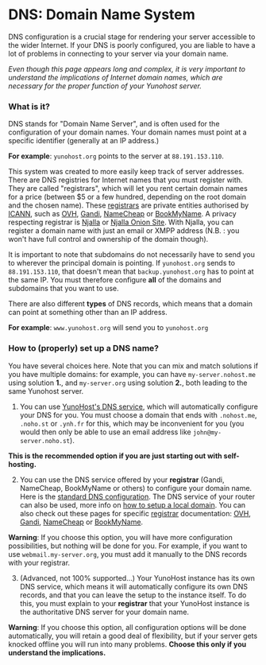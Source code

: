 # DNS: Domain Name System

DNS configuration is a crucial stage for rendering your server accessible to the wider Internet. If your DNS is poorly configured, you are liable to have a lot of problems in connecting to your server via your domain name.

*Even though this page appears long and complex, it is very important to understand the implications of Internet domain names, which are necessary for the proper function of your Yunohost server.*

### What is it?

DNS stands for "Domain Name Server", and is often used for the configuration of your domain names. Your domain names must point at a specific identifier (generally at an IP address.)

**For example**: `yunohost.org` points to the server at `88.191.153.110`.

This system was created to more easily keep track of server addresses. There are DNS registries for Internet names that you must register with. They are called "registrars", which will let you rent certain domain names for a price (between $5 or a few hundred, depending on the root domain and the chosen name). These [registrars](registrar) are private entities authorised by [ICANN](http://en.wikipedia.org/wiki/ICANN), such as [OVH](https://www.ovh.co.uk/index.xml), [Gandi](http://gandi.net), [NameCheap](http://namecheap.com) or [BookMyName](http://bookmyname.com). A privacy respecting registrar is [Njalla](https://njal.la/) or [Njalla Onion Site](http://njalladnspotetti.onion). With Njalla, you can register a domain name with just an email or XMPP address (N.B. : you won't have full control and ownership of the domain though).

It is important to note that subdomains do not necessarily have to send you to wherever the principal domain is pointing. If `yunohost.org` sends to `88.191.153.110`, that doesn't mean that `backup.yunohost.org` has to point at the same IP. You must therefore configure **all** of the domains and subdomains that you want to use.

There are also different **types** of DNS records, which means that a domain can point at something other than an IP address.

**For example**: `www.yunohost.org` will send you to `yunohost.org`

### How to (properly) set up a DNS name?

You have several choices here. Note that you can mix and match solutions if you have multiple domains: for example, you can have `my-server.nohost.me` using solution **1.**, and `my-server.org` using solution **2.**, both leading to the same Yunohost server.

1. You can use [YunoHost's DNS service](/dns_nohost_me), which will automatically configure your DNS for you. You must choose a domain that ends with `.nohost.me`, `.noho.st` or `.ynh.fr` for this, which may be inconvenient for you (you would then only be able to use an email address like `john@my-server.noho.st`).

  **This is the recommended option if you are just starting out with self-hosting.**

2. You can use the DNS service offered by your **registrar** (Gandi, NameCheap, BookMyName or others) to configure your domain name. Here is the [standard DNS configuration](/dns_config). The DNS service of your router can also be used, more info on [how to setup a local domain](dns_local_network).
You can also check out these pages for specific [registrar](/registrar) documentation: [OVH](https://www.ovh.co.uk/index.xml), [Gandi](http://gandi.net), [NameCheap](http://namecheap.com) or [BookMyName](http://bookmyname.com).

  **Warning**: If you choose this option, you will have more configuration possibilities, but nothing will be done for you. For example, if you want to use `webmail.my-server.org`, you must add it manually to the DNS records with your registrar.

3. (Advanced, not 100% supported...) Your YunoHost instance has its own DNS service, which means it will automatically configure its own DNS records, and that you can leave the setup to the instance itself. To do this, you must explain to your **registrar** that your YunoHost instance is the authoritative DNS server for your domain name.

  **Warning**: If you choose this option, all configuration options will be done automatically, you will retain a good deal of flexibility, but if your server gets knocked offline you will run into many problems. **Choose this only if you understand the implications.**


